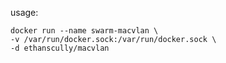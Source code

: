 usage:
```shell
docker run --name swarm-macvlan \
-v /var/run/docker.sock:/var/run/docker.sock \
-d ethanscully/macvlan
```